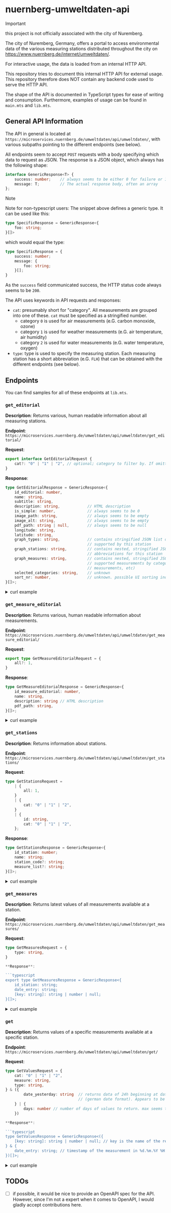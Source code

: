 # nuernberg-umweltdaten-api

> [!IMPORTANT]
> this project is not officially associated with the city of Nuremberg.

The city of Nuremberg, Germany, offers a portal to access environmental data of the various measuring stations
distributed throughout the city on https://www.nuernberg.de/internet/umweltdaten/.

For interactive usage, the data is loaded from an internal HTTP API.

This repository tries to document this internal HTTP API for external usage. This repository therefore does NOT contain
any backend code used to serve the HTTP API.

The shape of the API is documented in TypeScript types for ease of writing and consumption. Furthermore, examples of
usage can be found in `main.mts` and `lib.mts`.

## General API Information

The API in general is located at `https://microservices.nuernberg.de/umweltdaten/api/umweltdaten/`, with various
subpaths pointing to the different endpoints (see below). 

All endpoints seem to accept `POST` requests with a body specifying which data to request as JSON. The response is a
JSON object, which always has the following shape:

```typescript
interface GenericResponse<T> {
    success: number;    // always seems to be either 0 for failure or 1 for success
    message: T;         // The actual response body, often an array
};
```

> [!NOTE]
> Note for non-typescript users: The snippet above defines a generic type. It can be used like this:
> 
> ```typescript
> type SpecificResponse = GenericResponse<{
>     foo: string;
> }[]>
> ```
>
> which would equal the type:
> 
> ```typescript
> type SpecificResponse = {
>     success: number;
>     message: {
>         foo: string;
>     }[];
> }
> ```

As the `success` field communicated success, the HTTP status code always seems to be `200`. 

The API uses keywords in API requests and responses:

- `cat`: presumably short for "category". All measurements are grouped into one of these. `cat` must be specified as a
stringified number.
  - category `0` is used for air measurements (e.G. carbon monoxide, ozone)
  - category `1` is used for weather measurements (e.G. air temperature, air humidity)
  - category `2` is used for water measurements (e.G. water temperature, oxygen)
- `type`: type is used to specify the measuring station. Each measuring station has a short abbreviation (e.G. `FLH`)
that can be obtained with the different endpoints (see below).

## Endpoints

You can find samples for all of these endpoints at `lib.mts`.

### `get_editorial`

**Description**: Returns various, human readable information about all measuring stations.

**Endpoint**: `https://microservices.nuernberg.de/umweltdaten/api/umweltdaten/get_editorial/`

**Request**:

```typescript
export interface GetEditorialRequest {
    cat?: "0" | "1" | "2", // optional; category to filter by. If omitted, all stations are returned
}
```

**Response**:

```typescript
type GetEditorialResponse = GenericResponse<{
    id_editorial: number,
    name: string,
    subtitle: string,
    description: string,            // HTML description
    is_simple: number,              // always seems to be 0
    image_path: string,             // always seems to be empty
    image_alt: string,              // always seems to be empty
    pdf_path: string | null,        // always seems to be null
    longitude: string,
    latitude: string,
    graph_types: string,            // contains stringified JSON list of shape `string[]`, containing the categories 
                                    // supported by this station
    graph_stations: string,         // contains nested, stringified JSON list of shape `string[][]`, containing the 
                                    // abbreviations for this station
    graph_measures: string,         // contains nested, stringified JSON list of shape `string[][]`, containing the 
                                    // supported measurements by category (the first list contains all supported air 
                                    // measurements, etc)
    selected_categories: string,    // unknown 
    sort_nr: number,                // unknown. possible UI sorting index?
}[]>;
```

<details>
    <summary>curl example</summary>

```bash
curl -XPOST https://microservices.nuernberg.de/umweltdaten/api/umweltdaten/get_editorial/ -d '{"cat": "1"}'
```

</details>

### `get_measure_editorial`

**Description**: Returns various, human readable information about measurements.

**Endpoint**: `https://microservices.nuernberg.de/umweltdaten/api/umweltdaten/get_measure_editorial/`

**Request**:

```typescript
export type GetMeasureEditorialRequest = {
    all?: 1,
}
```

**Response**:

```typescript
type GetMeasureEditorialResponse = GenericResponse<{
    id_measure_editorial: number,
    name: string,
    description: string // HTML description
    pdf_path: string,
}[]>;
```

<details>
    <summary>curl example</summary>

```bash
curl -XPOST https://microservices.nuernberg.de/umweltdaten/api/umweltdaten/get_measure_editorial/ 
```
</details>

### `get_stations`

**Description**: Returns information about stations.

**Endpoint**: `https://microservices.nuernberg.de/umweltdaten/api/umweltdaten/get_stations/`

**Request**:

```typescript
type GetStationsRequest =
    | {
        all: 1,
    }
    | {
        cat: "0" | "1" | "2",
    }
    | {
        id: string,
        cat: "0" | "1" | "2",
    };
```

**Response**:

```typescript
type GetStationsResponse = GenericResponse<{
    id_station: number;
    name: string;
    station_code?: string;
    measure_list?: string;
}[]>;
```

<details>
    <summary>curl example</summary>

```bash
curl -XPOST https://microservices.nuernberg.de/umweltdaten/api/umweltdaten/get_stations/ -d '{ "id": "air_temperature", "cat": "1" }'
```
</details>

### `get_measures`

**Description**: Returns latest values of all measurements available at a station.

**Endpoint**: `https://microservices.nuernberg.de/umweltdaten/api/umweltdaten/get_measures/`

**Request**:

```typescript
type GetMeasuresRequest = {
    type: string,
}

**Response**:

```typescript
export type GetMeasuresResponse = GenericResponse<{
    id_station: string;
    date_entry: string;
    [key: string]: string | number | null;
}[]>;
```

<details>
    <summary>curl example</summary>

```bash
curl -XPOST https://microservices.nuernberg.de/umweltdaten/api/umweltdaten/get_measures/ -d '{ "type": "THB" }'
```
</details>


### `get`

**Description**: Returns values of a specific measurements available at a specific station.

**Endpoint**: `https://microservices.nuernberg.de/umweltdaten/api/umweltdaten/get/`

**Request**:

```typescript
type GetValuesRequest = {
    cat: "0" | "1" | "2",
    measure: string,
    type: string,
} & ({ 
        date_yesterday: string  // returns data of 24h beginning at date_yesterday. Specified in `%d.%m.%Y %H:%M:%S` 
                                // (german date format). Appears to be in german local time.
    } | {
        days: number // number of days of values to return. max seems to be 30. -1 returns the latest measurement only.
    })

**Response**:

```typescript
type GetValuesResponse = GenericResponse<({
    [key: string]: string | number | null; // key is the name of the requested measure.
} & {
    date_entry: string; // timestamp of the measurement in %d.%m.%Y %H:%M:%S. Appears to be in german local time.
})[]>;
```

<details>
    <summary>curl example</summary>

```bash
curl -XPOST https://microservices.nuernberg.de/umweltdaten/api/umweltdaten/get/ -d '{"cat": "1", "type": "FLH", "measure": "air_temperature", "days": 1}'
```
</details>

## TODOs

- [ ] if possible, it would be nice to provide an OpenAPI spec for the API. However, since I'm not a expert when it
comes to OpenAPI, I would gladly accept contributions here.
